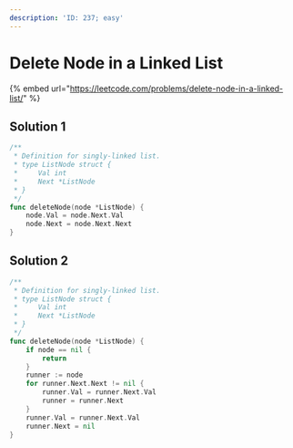 ```yaml
---
description: 'ID: 237; easy'
---
```


# Delete Node in a Linked List

{% embed url="https://leetcode.com/problems/delete-node-in-a-linked-list/" %}

## Solution 1

```go
/**
 * Definition for singly-linked list.
 * type ListNode struct {
 *     Val int
 *     Next *ListNode
 * }
 */
func deleteNode(node *ListNode) {
    node.Val = node.Next.Val
    node.Next = node.Next.Next
}
```

## Solution 2

```go
/**
 * Definition for singly-linked list.
 * type ListNode struct {
 *     Val int
 *     Next *ListNode
 * }
 */
func deleteNode(node *ListNode) {
    if node == nil {
        return
    }
    runner := node
    for runner.Next.Next != nil {
        runner.Val = runner.Next.Val
        runner = runner.Next
    }
    runner.Val = runner.Next.Val
    runner.Next = nil
}
```



